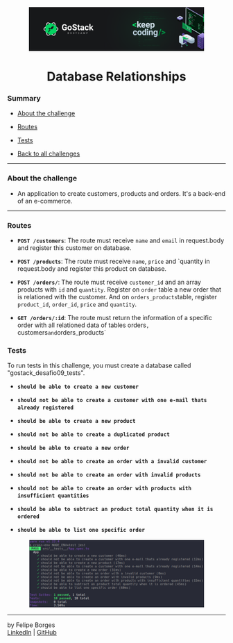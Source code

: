 <div align="center">
	<a href="https://rocketseat.com.br/gostack" target="_blank">
		<img src="../.github/gostackimg.png" alt="Logo" style="max-width:80%"/>
	</a>
</div>

<div align="center">
	<h1>Database Relationships</h1>
</div>

### Summary

- [About the challenge](#about-the-challenge)

- [Routes](#Routes)

- [Tests](#Tests)

- [Back to all challenges](https://github.com/felipejsborges/gostack_bootcamp_challenges)
<hr>

### About the challenge

- An application to create customers, products and orders. It's a back-end of an e-commerce.
<hr>

### Routes

- **`POST /customers`**: The route must receive `name` and `email` in request.body and register this customer on database.

- **`POST /products`**: The route must receive `name`, `price` and `quantity in request.body and register this product on database.

- **`POST /orders/`**: The route must receive `customer_id` and an array products with `id` and `quantity`. Register on `order` table a new order that is relationed with the customer. And on `orders_products`table, register `product_id`, `order_id`, `price` and `quantity`.

- **`GET /orders/:id`**: The route must return the information of a specific order with all relationed data of tables orders`, `customers` and `orders_products`

### Tests
To run tests in this challenge, you must create a database called "gostack_desafio09_tests".

- **`should be able to create a new customer`**

- **`should not be able to create a customer with one e-mail thats already registered`**

- **`should be able to create a new product`**

- **`should not be able to create a duplicated product`**

- **`should be able to create a new order`**

- **`should not be able to create an order with a invalid customer`**

- **`should not be able to create an order with invalid products`**

- **`should not be able to create an order with products with insufficient quantities`**

- **`should be able to subtract an product total quantity when it is ordered`**

- **`should be able to list one specific order`**

<div align="center" style="margin-top: 16px;">	
	<img src="./.github/tests.png" alt="tests" style="max-width:80%"/>
</div>
<hr>

by Felipe Borges<br>
[LinkedIn](https://www.linkedin.com/in/felipejsborges) | [GitHub](https://github.com/felipejsborges)
